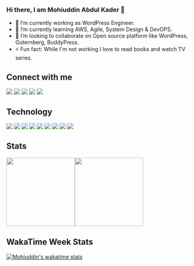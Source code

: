 ### Hi there, I am Mohiuddin Abdul Kader 👋


- 🔭 I’m currently working as WordPress Engineer.
- 🌱 I’m currently learning AWS, Agile, System Design & DevOPS.
- 👯 I’m looking to collaborate on Open source platform like WordPress, Guternberg, BuddyPress.
- ⚡ Fun fact: While I'm not working I love to read books and watch TV series.

## Connect with me
[<img src="https://img.shields.io/badge/Gmail-D14836?style=for-the-badge&logo=gmail&logoColor=white" />](mailto:muhin.cse.diu@gmail.com)
[<img src="https://img.shields.io/badge/Twitter-1DA1F2?style=for-the-badge&logo=twitter&logoColor=white" />](https://twitter.com/muhincse)
[<img src="https://img.shields.io/badge/LinkedIn-0077B5?style=for-the-badge&logo=linkedin&logoColor=white" />](https://www.linkedin.com/in/mohiuddin-abdul-kader/)
[<img src="https://img.shields.io/badge/Wordpress-21759B?style=for-the-badge&logo=wordpress&logoColor=white" />](https://profiles.wordpress.org/hossain88/profile/)
[<img src="https://img.shields.io/badge/Me@WP-FEAA2D?style=for-the-badge&logo={LOGO-NAME}&logoColor=white" />](#)

## Technology
[<img src="https://img.shields.io/badge/PHP-777BB4?style=for-the-badge&logo=php&logoColor=white" />](#)
[<img src="https://img.shields.io/badge/MySQL-01758f?style=for-the-badge&logo=mysql&logoColor=white" />](#)
[<img src="https://img.shields.io/badge/Wordpress-21759B?style=for-the-badge&logo=wordpress&logoColor=white" />](#)
[<img src="https://img.shields.io/badge/HTML-239120?style=for-the-badge&logo=html5&logoColor=white" />](#)
[<img src="https://img.shields.io/badge/CSS-239120?&style=for-the-badge&logo=css3&logoColor=white" />](#)
[<img src="https://img.shields.io/badge/JavaScript-F7DF1E?style=for-the-badge&logo=javascript&logoColor=black" />](#)
[<img src="https://img.shields.io/badge/React-20232A?style=for-the-badge&logo=react&logoColor=61DAFB" />](#)
[<img src="https://img.shields.io/badge/npm-CB3837?style=for-the-badge&logo=npm&logoColor=white" />](#)
[<img src="https://img.shields.io/badge/Git-F05032?style=for-the-badge&logo=git&logoColor=white" />](#)


## Stats
<img height="180em" src="https://github-readme-stats.vercel.app/api?username=beyond88&include_all_commits=true&count_private=true&show_icons=true&theme=vision-friendly-dark&layout=compact" /><img height="180em" src="https://github-readme-stats.vercel.app/api/top-langs/?username=beyond88&langs_count=4&theme=vision-friendly-dark&layout=compact" />

## WakaTime Week Stats
[![Mohiuddin's wakatime stats](https://github-readme-stats.vercel.app/api/wakatime?username=hossain88&layout=compact)](https://github.com/anuraghazra/github-readme-stats) 
